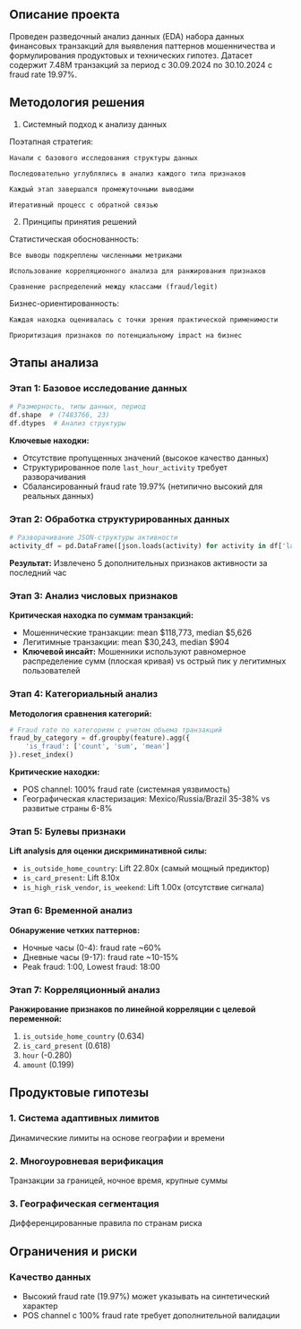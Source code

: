 ## Описание проекта

Проведен разведочный анализ данных (EDA) набора данных финансовых транзакций для выявления паттернов мошенничества и формулирования продуктовых и технических гипотез. Датасет содержит 7.48M транзакций за период с 30.09.2024 по 30.10.2024 с fraud rate 19.97%.


## Методология решения
1. Системный подход к анализу данных

Поэтапная стратегия:

    Начали с базового исследования структуры данных

    Последовательно углублялись в анализ каждого типа признаков

    Каждый этап завершался промежуточными выводами

    Итеративный процесс с обратной связью

2. Принципы принятия решений

Статистическая обоснованность:

    Все выводы подкреплены численными метриками

    Использование корреляционного анализа для ранжирования признаков

    Сравнение распределений между классами (fraud/legit)

Бизнес-ориентированность:

    Каждая находка оценивалась с точки зрения практической применимости

    Приоритизация признаков по потенциальному impact на бизнес


## Этапы анализа

### Этап 1: Базовое исследование данных
```python
# Размерность, типы данных, период
df.shape  # (7483766, 23)
df.dtypes  # Анализ структуры
```

**Ключевые находки:**
- Отсутствие пропущенных значений (высокое качество данных)
- Структурированное поле `last_hour_activity` требует разворачивания
- Сбалансированный fraud rate 19.97% (нетипично высокий для реальных данных)

### Этап 2: Обработка структурированных данных
```python
# Разворачивание JSON-структуры активности
activity_df = pd.DataFrame([json.loads(activity) for activity in df['last_hour_activity']])
```

**Результат:** Извлечено 5 дополнительных признаков активности за последний час

### Этап 3: Анализ числовых признаков

**Критическая находка по суммам транзакций:**
- Мошеннические транзакции: mean $118,773, median $5,626
- Легитимные транзакции: mean $30,243, median $904
- **Ключевой инсайт:** Мошенники используют равномерное распределение сумм (плоская кривая) vs острый пик у легитимных пользователей

### Этап 4: Категориальный анализ

**Методология сравнения категорий:**
```python
# Fraud rate по категориям с учетом объема транзакций
fraud_by_category = df.groupby(feature).agg({
    'is_fraud': ['count', 'sum', 'mean']
}).reset_index()
```

**Критические находки:**
- POS channel: 100% fraud rate (системная уязвимость)
- Географическая кластеризация: Mexico/Russia/Brazil 35-38% vs развитые страны 6-8%

### Этап 5: Булевы признаки

**Lift analysis для оценки дискриминативной силы:**
- `is_outside_home_country`: Lift 22.80x (самый мощный предиктор)
- `is_card_present`: Lift 8.10x 
- `is_high_risk_vendor`, `is_weekend`: Lift 1.00x (отсутствие сигнала)

### Этап 6: Временной анализ

**Обнаружение четких паттернов:**
- Ночные часы (0-4): fraud rate ~60%
- Дневные часы (9-17): fraud rate ~10-15%
- Peak fraud: 1:00, Lowest fraud: 18:00

### Этап 7: Корреляционный анализ

**Ранжирование признаков по линейной корреляции с целевой переменной:**
1. `is_outside_home_country` (0.634)
2. `is_card_present` (0.618)
3. `hour` (-0.280)
4. `amount` (0.199)

## Продуктовые гипотезы

### 1. Система адаптивных лимитов
Динамические лимиты на основе географии и времени

### 2. Многоуровневая верификация
Транзакции за границей, ночное время, крупные суммы

### 3. Географическая сегментация
Дифференцированные правила по странам риска


## Ограничения и риски

### Качество данных
- Высокий fraud rate (19.97%) может указывать на синтетический характер
- POS channel с 100% fraud rate требует дополнительной валидации
